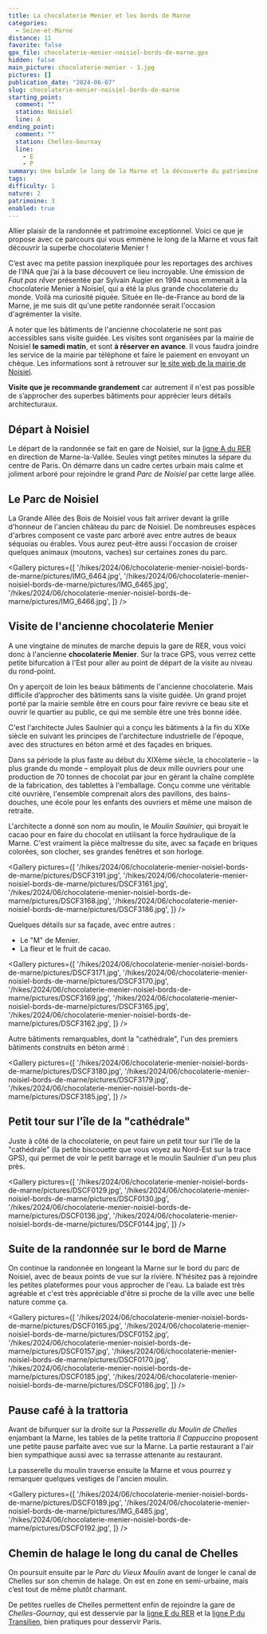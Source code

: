 ```yaml
---
title: La chocolaterie Menier et les bords de Marne
categories:
  - Seine-et-Marne
distance: 11
favorite: false
gpx_file: chocolaterie-menier-noisiel-bords-de-marne.gpx
hidden: false
main_picture: chocolaterie-menier - 1.jpg
pictures: []
publication_date: "2024-06-07"
slug: chocolaterie-menier-noisiel-bords-de-marne
starting_point:
  comment: ""
  station: Noisiel
  line: A
ending_point:
  comment: ""
  station: Chelles-Gournay
  line:
    - E
    - P
summary: Une balade le long de la Marne et la découverte du patrimoine remarquable de la chocolaterie Menier.
tags:
difficulty: 1
nature: 2
patrimoine: 3
enabled: true
---
```


Allier plaisir de la randonnée et patrimoine exceptionnel. Voici ce que je propose avec ce parcours qui vous emmène le long de la Marne et vous fait découvrir la superbe chocolaterie Menier !

C’est avec ma petite passion inexpliquée pour les reportages des archives de l’INA que j’ai à la base découvert ce lieu incroyable. Une émission de _Faut pas rêver_ présentée par Sylvain Augier en 1994 nous emmenait à la chocolaterie Menier à Noisiel, qui a été la plus grande chocolaterie du monde. Voilà ma curiosité piquée. Située en Ile-de-France au bord de la Marne, je me suis dit qu'une petite randonnée serait l'occasion d'agrémenter la visite.

A noter que les bâtiments de l'ancienne chocolaterie ne sont pas accessibles sans visite guidée. Les visites sont organisées par la mairie de Noisiel **le samedi matin**, et sont **à réserver en avance**. Il vous faudra joindre les service de la mairie par téléphone et faire le paiement en envoyant un chèque. Les informations sont à retrouver sur [le site web de la mairie de Noisiel](https://www.ville-noisiel.fr/loisirs/patrimoine-et-tourisme/visites-de-noisiel/).

**Visite que je recommande grandement** car autrement il n'est pas possible de s’approcher des superbes bâtiments pour apprécier leurs détails architecturaux.

## Départ à Noisiel

Le départ de la randonnée se fait en gare de Noisiel, sur la [ligne A du RER](/randonnees-par-ligne/randonnees-rer-a) en direction de Marne-la-Vallée. Seules vingt petites minutes la sépare du centre de Paris. On démarre dans un cadre certes urbain mais calme et joliment arboré pour rejoindre le grand _Parc de Noisiel_ par cette large allée.

<Picture
  src="/hikes/2024/06/chocolaterie-menier-noisiel-bords-de-marne/pictures/IMG_6463.jpg"
  caption="Départ sous la Grande Allée des Bois de Noisiel."
/>

## Le Parc de Noisiel

La Grande Allée des Bois de Noisiel vous fait arriver devant la grille d'honneur de l'ancien château du parc de Noisiel. De nombreuses espèces d'arbres composent ce vaste parc arboré avec entre autres de beaux séquoias ou érables. Vous aurez peut-être aussi l'occasion de croiser quelques animaux (moutons, vaches) sur certaines zones du parc.

<Gallery pictures={[
'/hikes/2024/06/chocolaterie-menier-noisiel-bords-de-marne/pictures/IMG_6464.jpg',
'/hikes/2024/06/chocolaterie-menier-noisiel-bords-de-marne/pictures/IMG_6465.jpg',
'/hikes/2024/06/chocolaterie-menier-noisiel-bords-de-marne/pictures/IMG_6466.jpg',
]} />

## Visite de l'ancienne chocolaterie Menier

A une vingtaine de minutes de marche depuis la gare de RER, vous voici donc à l'ancienne **chocolaterie Menier**. Sur la trace GPS, vous verrez cette petite bifurcation à l'Est pour aller au point de départ de la visite au niveau du rond-point.

On y aperçoit de loin les beaux bâtiments de l'ancienne chocolaterie. Mais difficile d’approcher des bâtiments sans la visite guidée. Un grand projet porté par la mairie semble être en cours pour faire revivre ce beau site et ouvrir le quartier au public, ce qui me semble être une très bonne idée.

C'est l'architecte Jules Saulnier qui a conçu les bâtiments à la fin du XIXe siècle en suivant les principes de l'architecture industrielle de l'époque, avec des structures en béton armé et des façades en briques.

Dans sa période la plus faste au début du XIXème siècle, la chocolaterie – la plus grande du monde – employait plus de deux mille ouvriers pour une production de 70 tonnes de chocolat par jour en gérant la chaîne complète de la fabrication, des tablettes à l'emballage. Conçu comme une véritable cité ouvrière, l'ensemble comprenait alors des pavillons, des bains-douches, une école pour les enfants des ouvriers et même une maison de retraite.

L'architecte a donné son nom au moulin, le _Moulin Saulnier_, qui broyait le cacao pour en faire du chocolat en utilisant la force hydraulique de la Marne. C'est vraiment la pièce maîtresse du site, avec sa façade en briques colorées, son clocher, ses grandes fenêtres et son horloge.

<Gallery pictures={[
'/hikes/2024/06/chocolaterie-menier-noisiel-bords-de-marne/pictures/DSCF3191.jpg',
'/hikes/2024/06/chocolaterie-menier-noisiel-bords-de-marne/pictures/DSCF3161.jpg',
'/hikes/2024/06/chocolaterie-menier-noisiel-bords-de-marne/pictures/DSCF3168.jpg',
'/hikes/2024/06/chocolaterie-menier-noisiel-bords-de-marne/pictures/DSCF3186.jpg',
]} />

Quelques détails sur sa façade, avec entre autres :

- Le "M" de Menier.
- La fleur et le fruit de cacao.

<Gallery pictures={[
'/hikes/2024/06/chocolaterie-menier-noisiel-bords-de-marne/pictures/DSCF3171.jpg',
'/hikes/2024/06/chocolaterie-menier-noisiel-bords-de-marne/pictures/DSCF3170.jpg',
'/hikes/2024/06/chocolaterie-menier-noisiel-bords-de-marne/pictures/DSCF3169.jpg',
'/hikes/2024/06/chocolaterie-menier-noisiel-bords-de-marne/pictures/DSCF3165.jpg',
'/hikes/2024/06/chocolaterie-menier-noisiel-bords-de-marne/pictures/DSCF3162.jpg',
]} />

Autre bâtiments remarquables, dont la "cathédrale", l'un des premiers bâtiments construits en béton armé :

<Gallery pictures={[
'/hikes/2024/06/chocolaterie-menier-noisiel-bords-de-marne/pictures/DSCF3180.jpg',
'/hikes/2024/06/chocolaterie-menier-noisiel-bords-de-marne/pictures/DSCF3179.jpg',
'/hikes/2024/06/chocolaterie-menier-noisiel-bords-de-marne/pictures/DSCF3185.jpg',
]} />

## Petit tour sur l'île de la "cathédrale"

Juste à côté de la chocolaterie, on peut faire un petit tour sur l'île de la "cathédrale" (la petite biscouette que vous voyez au Nord-Est sur la trace GPS), qui permet de voir le petit barrage et le moulin Saulnier d'un peu plus près.

<Gallery pictures={[
'/hikes/2024/06/chocolaterie-menier-noisiel-bords-de-marne/pictures/DSCF0129.jpg',
'/hikes/2024/06/chocolaterie-menier-noisiel-bords-de-marne/pictures/DSCF0130.jpg',
'/hikes/2024/06/chocolaterie-menier-noisiel-bords-de-marne/pictures/DSCF0136.jpg',
'/hikes/2024/06/chocolaterie-menier-noisiel-bords-de-marne/pictures/DSCF0144.jpg',
]} />

## Suite de la randonnée sur le bord de Marne

On continue la randonnée en longeant la Marne sur le bord du parc de Noisiel, avec de beaux points de vue sur la rivière. N'hésitez pas à rejoindre les petites plateformes pour vous approcher de l'eau. La balade est très agréable et c'est très appréciable d'être si proche de la ville avec une belle nature comme ça.

<Picture
  src="/hikes/2024/06/chocolaterie-menier-noisiel-bords-de-marne/pictures/marne1.jpg"
/>

<Gallery pictures={[
'/hikes/2024/06/chocolaterie-menier-noisiel-bords-de-marne/pictures/DSCF0165.jpg',
'/hikes/2024/06/chocolaterie-menier-noisiel-bords-de-marne/pictures/DSCF0152.jpg',
'/hikes/2024/06/chocolaterie-menier-noisiel-bords-de-marne/pictures/DSCF0157.jpg',
'/hikes/2024/06/chocolaterie-menier-noisiel-bords-de-marne/pictures/DSCF0170.jpg',
'/hikes/2024/06/chocolaterie-menier-noisiel-bords-de-marne/pictures/DSCF0185.jpg',
'/hikes/2024/06/chocolaterie-menier-noisiel-bords-de-marne/pictures/DSCF0186.jpg',
]} />

## Pause café à la trattoria

Avant de bifurquer sur la droite sur la _Passerelle du Moulin de Chelles_ enjambant la Marne, les tables de la petite trattoria _Il Cappuccino_ proposent une petite pause parfaite avec vue sur la Marne. La partie restaurant a l'air bien sympathique aussi avec sa terrasse attenante au restaurant.

<Picture
  src="/hikes/2024/06/chocolaterie-menier-noisiel-bords-de-marne/pictures/IMG_6483.jpg"
  caption="Pause café en bord de Marne"
/>

La passerelle du moulin traverse ensuite la Marne et vous pourrez y remarquer quelques vestiges de l'ancien moulin.

<Gallery pictures={[
'/hikes/2024/06/chocolaterie-menier-noisiel-bords-de-marne/pictures/DSCF0189.jpg',
'/hikes/2024/06/chocolaterie-menier-noisiel-bords-de-marne/pictures/IMG_6485.jpg',
'/hikes/2024/06/chocolaterie-menier-noisiel-bords-de-marne/pictures/DSCF0192.jpg',
]} />

## Chemin de halage le long du canal de Chelles

On poursuit ensuite par le _Parc du Vieux Moulin_ avant de longer le canal de Chelles sur son chemin de halage. On est en zone en semi-urbaine, mais c’est tout de même plutôt charmant.

De petites ruelles de Chelles permettent enfin de rejoindre la gare de _Chelles-Gournay_, qui est desservie par la [ligne E du RER](/randonnees-par-ligne/randonnees-rer-e) et la [ligne P du Transilien](/randonnees-par-ligne/randonnees-transilien-ligne-p), bien pratiques pour desservir Paris.
